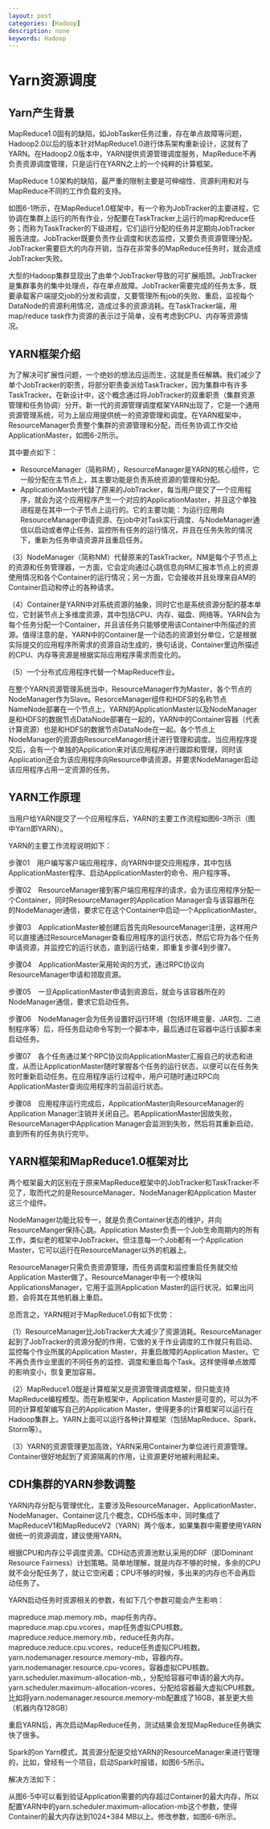 ```yaml
---
layout: post
categories: [Hadoop]
description: none
keywords: Hadoop
---
```

# Yarn资源调度


## Yarn产生背景
MapReduce1.0固有的缺陷，如JobTasker任务过重，存在单点故障等问题，Hadoop2.0以后的版本针对MapReduce1.0进行体系架构重新设计，这就有了YARN。在Hadoop2.0版本中，YARN提供资源管理调度服务，MapReduce不再负责资源调度管理，只是运行在YARN之上的一个纯粹的计算框架。

MapReduce 1.0架构的缺陷，最严重的限制主要是可伸缩性、资源利用和对与MapReduce不同的工作负载的支持。

如图6-1所示，在MapReduce1.0框架中，有一个称为JobTracker的主要进程，它协调在集群上运行的所有作业，分配要在TaskTracker上运行的map和reduce任务；而称为TaskTracker的下级进程，它们运行分配的任务并定期向JobTracker报告进度。JobTracker既要负责作业调度和状态监控，又要负责资源管理分配。JobTracker需要巨大的内存开销，当存在非常多的MapReduce任务时，就会造成JobTracker失败。

大型的Hadoop集群显现出了由单个JobTracker导致的可扩展瓶颈。JobTracker是集群事务的集中处理点，存在单点故障。JobTracker需要完成的任务太多，既要承载客户端提交job的分发和调度，又要管理所有job的失败、重启，监视每个DataNode的资源利用情况，造成过多的资源消耗。在TaskTracker端，用map/reduce task作为资源的表示过于简单，没有考虑到CPU、内存等资源情况。

## YARN框架介绍
为了解决可扩展性问题，一个绝妙的想法应运而生，这就是责任解耦。我们减少了单个JobTracker的职责，将部分职责委派给TaskTracker，因为集群中有许多TaskTracker。在新设计中，这个概念通过将JobTracker的双重职责（集群资源管理和任务协调）分开。新一代的资源管理调度框架YARN出现了，它是一个通用资源管理系统，可为上层应用提供统一的资源管理和调度。在YARN框架中，ResourceManager负责整个集群的资源管理和分配，而任务协调工作交给ApplicationMaster，如图6-2所示。

其中要点如下：
- ResourceManager（简称RM），ResourceManager是YARN的核心组件，它一般分配在主节点上，其主要功能是负责系统资源的管理和分配。
- ApplicationMaster代替了原来的JobTracker，每当用户提交了一个应用程序，就会为这个应用程序产生一个对应的ApplicationMaster，并且这个单独进程是在其中一个子节点上运行的。它的主要功能：为运行应用向ResourceManager申请资源、在job中对Task实行调度、与NodeManager通信以启动或者停止任务、监控所有任务的运行情况，并且在任务失败的情况下，重新为任务申请资源并且重启任务。

（3）NodeManager（简称NM）代替原来的TaskTracker。NM是每个子节点上的资源和任务管理器，一方面，它会定向通过心跳信息向RM汇报本节点上的资源使用情况和各个Container的运行情况；另一方面，它会接收并且处理来自AM的Container启动和停止的各种请求。

（4）Container是YARN中对系统资源的抽象，同时它也是系统资源分配的基本单位，它封装节点上多维度资源，其中包括CPU、内存、磁盘、网络等。YARN会为每个任务分配一个Container，并且该任务只能够使用该Container中所描述的资源。值得注意的是，YARN中的Container是一个动态的资源划分单位，它是根据实际提交的应用程序所需求的资源自动生成的，换句话说，Container里边所描述的CPU、内存等资源是根据实际应用程序需求而变化的。

（5）一个分布式应用程序代替一个MapReduce作业。

在整个YARN资源管理系统当中，ResourceManager作为Master，各个节点的NodeManager作为Slave。ResorceManager组件和HDFS的名称节点NameNode部署在一个节点上，YARN的ApplicationMaster以及NodeManager是和HDFS的数据节点DataNode部署在一起的，YARN中的Container容器（代表计算资源）也是和HDFS的数据节点DataNode在一起。各个节点上NodeManager的资源由ResourceManager统计进行管理和调度。当应用程序提交后，会有一个单独的Application来对该应用程序进行跟踪和管理，同时该Application还会为该应用程序向Resource申请资源，并要求NodeManager启动该应用程序占用一定资源的任务。

## YARN工作原理
当用户给YARN提交了一个应用程序后，YARN的主要工作流程如图6-3所示（图中Yarn即YARN）。

YARN的主要工作流程说明如下：

步骤01　用户编写客户端应用程序，向YARN中提交应用程序，其中包括ApplicationMaster程序、启动ApplicationMaster的命令、用户程序等。

步骤02　ResourceManager接到客户端应用程序的请求，会为该应用程序分配一个Container，同时ResourceManager的Application Manager会与该容器所在的NodeManager通信，要求它在这个Container中启动一个ApplicationMaster。

步骤03　ApplicationMaster被创建后首先向ResourceManager注册，这样用户可以直接通过ResourceManager查看应用程序的运行状态，然后它将为各个任务申请资源，并监控它的运行状态，直到运行结束，即重复步骤4到步骤7。

步骤04　ApplicationMaster采用轮询的方式，通过RPC协议向ResourceManager申请和领取资源。

步骤05　一旦ApplicationMaster申请到资源后，就会与该容器所在的NodeManager通信，要求它启动任务。

步骤06　NodeManager会为任务设置好运行环境（包括环境变量、JAR包、二进制程序等）后，将任务启动命令写到一个脚本中，最后通过在容器中运行该脚本来启动任务。

步骤07　各个任务通过某个RPC协议向ApplicationMaster汇报自己的状态和进度，从而让ApplicationMaster随时掌握各个任务的运行状态，以便可以在任务失败时重新启动任务。在应用程序运行过程中，用户可随时通过RPC向ApplicationMaster查询应用程序的当前运行状态。

步骤08　应用程序运行完成后，ApplicationMaster向ResourceManager的Application Manager注销并关闭自己。若ApplicationMaster因故失败，ResourceManager中Application Manager会监测到失败，然后将其重新启动，直到所有的任务执行完毕。

## YARN框架和MapReduce1.0框架对比
两个框架最大的区别在于原来MapReduce框架中的JobTracker和TaskTracker不见了，取而代之的是ResourceManager、NodeManager和Application Master这三个组件。

NodeManager功能比较专一，就是负责Container状态的维护，并向ResourceManger保持心跳。Application Master负责一个Job生命周期内的所有工作，类似老的框架中JobTracker。但注意每一个Job都有一个Application Master，它可以运行在ResourceManager以外的机器上。

ResourceManager只需负责资源管理，而任务调度和监控重启任务就交给Application Master做了。ResourceManager中有一个模块叫ApplicationsManager，它用于监测Application Master的运行状况，如果出问题，会将其在其他机器上重启。

总而言之，YARN相对于MapReduce1.0有如下优势：

（1）ResourceManager比JobTracker大大减少了资源消耗。ResourceManager起到了JobTracker的资源分配的作用，它做的关于作业调度的工作就只有启动、监控每个作业所属的Application Master，并重启故障的Application Master。它不再负责作业里面的不同任务的监控、调度和重启每个Task。这样使得单点故障的影响变小，恢复更加容易。

（2）MapReduce1.0既是计算框架又是资源管理调度框架，但只能支持MapReduce编程模型。而在新框架中，Application Master是可变的，可以为不同的计算框架编写自己的Application Master，使得更多的计算框架可以运行在Hadoop集群上。YARN上面可以运行各种计算框架（包括MapReduce、Spark、Storm等）。

（3）YARN的资源管理更加高效，YARN采用Container为单位进行资源管理。Container很好地起到了资源隔离的作用，让资源更好地被利用起来。

## CDH集群的YARN参数调整
YARN内存分配与管理优化，主要涉及ResourceManager、ApplicationMaster、NodeManager、Container这几个概念，CDH5版本中，同时集成了MapReduceV1和MapReduceV2（YARN）两个版本，如果集群中需要使用YARN做统一的资源调度，建议使用YARN。

根据CPU和内存公平调度资源。CDH动态资源池默认采用的DRF（即Dominant Resource Fairness）计划策略。简单地理解，就是内存不够的时候，多余的CPU就不会分配任务了，就让它空闲着；CPU不够的时候，多出来的内存也不会再启动任务了。

YARN启动任务时资源相关的参数，有如下几个参数可能会产生影响：

mapreduce.map.memory.mb，map任务内存。
mapreduce.map.cpu.vcores，map任务虚拟CPU核数。
mapreduce.reduce.memory.mb，reduce任务内存。
mapreduce.reduce.cpu.vcores，reduce任务虚拟CPU核数。
yarn.nodemanager.resource.memory-mb，容器内存。
yarn.nodemanager.resource.cpu-vcores，容器虚拟CPU核数。
yarn.scheduler.maximum-allocation-mb,，分配给容器可申请的最大内存。
yarn.scheduler.maximum-allocation-vcores，分配给容器最大虚拟CPU核数。
比如将yarn.nodemanager.resource.memory-mb配置成了16GB，甚至更大些（机器内存128GB）

重启YARN后，再次启动MapReduce任务，测试结果会发现MapReduce任务确实快了很多。

Spark的on Yarn模式，其资源分配是交给YARN的ResourceManager来进行管理的，比如，曾经有一个项目，启动Spark时报错，如图6-5所示。

解决方法如下：

从图6-5中可以看到验证Application需要的内存超过Container的最大内存，所以配置YARN中的yarn.scheduler.maximum-allocation-mb这个参数，使得Container的最大内存达到1024+384 MB以上。修改参数，如图6-6所示。


